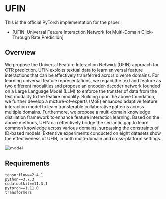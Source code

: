 # UFIN

This is the official PyTorch implementation for the paper:

- [UFIN: Universal Feature Interaction Network for Multi-Domain Click-Through Rate Prediction]

## Overview

We propose the Universal Feature Interaction Network (UFIN) approach for CTR prediction.
UFIN exploits textual data to learn universal feature interactions that can be effectively transferred across diverse domains.
For learning universal feature representations, we regard the text and feature as two different modalities and  propose an encoder-decoder network founded on a Large Language Model (LLM)  to enforce the transfer of data from the text modality to the feature modality.
Building upon the above foundation, we further develop a mixture-of-experts (MoE) enhanced adaptive feature interaction model to learn transferable collaborative patterns across multiple domains.
Furthermore,  we propose a multi-domain knowledge distillation framework to enhance  feature interaction learning.
Based on the above methods, UFIN can effectively bridge the semantic gap to learn common knowledge across various domains, surpassing the constraints of ID-based models.
Extensive experiments conducted  on eight datasets show the effectiveness of UFIN, in both multi-domain and cross-platform settings.

![model](./asset/model.jpg)

## Requirements

```
tensorflow==2.4.1
python==3.7.3
cudatoolkit==11.3.1
pytorch==1.11.0
transformers
```

